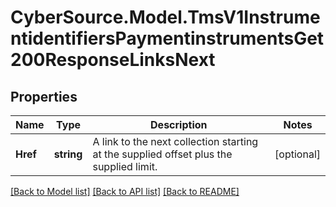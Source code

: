 # CyberSource.Model.TmsV1InstrumentidentifiersPaymentinstrumentsGet200ResponseLinksNext
## Properties

Name | Type | Description | Notes
------------ | ------------- | ------------- | -------------
**Href** | **string** | A link to the next collection starting at the supplied offset plus the supplied limit. | [optional] 

[[Back to Model list]](../README.md#documentation-for-models) [[Back to API list]](../README.md#documentation-for-api-endpoints) [[Back to README]](../README.md)

